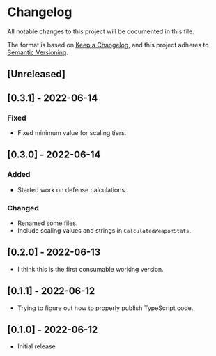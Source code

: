 # Changelog

All notable changes to this project will be documented in this file.

The format is based on [Keep a Changelog][keep-a-changelog], and this project adheres to [Semantic Versioning][semver].


## [Unreleased]


## [0.3.1] - 2022-06-14
### Fixed
- Fixed minimum value for scaling tiers.


## [0.3.0] - 2022-06-14
### Added
- Started work on defense calculations.
### Changed
- Renamed some files.
- Include scaling values and strings in `CalculatedWeaponStats`.


## [0.2.0] - 2022-06-13
- I think this is the first consumable working version.


## [0.1.1] - 2022-06-12
- Trying to figure out how to properly publish TypeScript code.


## [0.1.0] - 2022-06-12
- Initial release


<!-- ======================================================================= -->
<!-- Links                                                                   -->
<!-- ======================================================================= -->

[keep-a-changelog]: https://keepachangelog.com/en/1.0.0/
[semver]: https://semver.org/spec/v2.0.0.html

